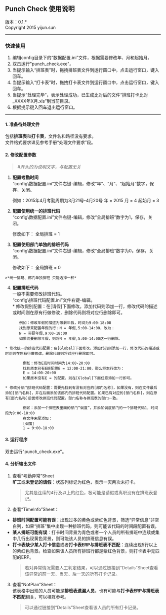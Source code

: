 ## Punch Check 使用说明 ##
版本：0.1.*  
Copyright 2015 yijun.sun
********************************************************************

### 快速使用 ###
1. 编辑config目录下的“数据配置.ini”文件，根据需要修改年、月和起始月。
2. 双击运行"punch_check.exe"。
3. 当提示输入“排班表”时，拖拽排班表文件到运行窗口中，点击运行窗口，键入回车。
4. 当提示输入“打卡表”时，拖拽打卡表文件到运行窗口中，点击运行窗口，键入回车。
5. 当提示“处理完毕”，表示处理成功，已生成比对后的文件“排班打卡比对_XXXX年X月.xls”到当前目录。
6. 根据提示键入回车退出运行窗口。
********************************************************************

#### 1. 准备待处理文件 ####
包括**排班表**和**打卡表**，文件名和路径没有要求。  
文件格式要求详见参考手册“处理文件要求”段。

#### 2. 修改配置参数 ####

>*\#开头的为说明文字，与配置无关*

  1. **配置考勤时间**  
  “config\数据配置.ini”文件右键-编辑，修改“年”、“月”、“起始月”数字，保存，关闭。  

		例如：2015年4月考勤周期为3月21号-4月20号
		年 = 2015
		月 = 4
		起始月 = 3
  
  2. **配置使用统一的排班代码**  
  “config\数据配置.ini”文件右键-编辑，修改“全局排班”数字为1，保存，关闭。

		修改如下：
		全局排班 = 1
  
  3. **配置使用部门单独的排班代码**  
  “config\数据配置.ini”文件右键-编辑，修改“全局排班”数字为0，保存，关闭。

		修改如下：
		全局排班 = 0

	>*统一排班、部门单独排班 只能选择一种*

  4. **配置排班代码**  
  一般不需要修改排班代码。  
  “config\排班代码配置.ini”文件右键-编辑。  
    * 修改假别配置：在[请假]下面修改。添加代码则添加一行，修改代码的描述或时间则在原有行做修改，删除代码则将对应行删除即可。

			例如：修改年假的描述为带薪年假，时间为9:00-18:00
			找到原来配置年假的行：N = 年假,5:00-14:00，改为：
			N = 带薪年假,9:00-18:00
			如果需要删除年假，则将N = 年假,5:00-14:00这一行删除。
    
    * 修改统一的排班代码配置：在[Global]下面修改。添加代码则添加一行，修改代码的描述或时间则在原有行做修改，删除代码则将对应行删除即可。

			例如：修改E班时间时间为14:00-20:00
			找到原本已有E班配置E = 12:00-21:00，那么将本行改为：
			E = 14:00-20:00
			如果原本没有E = 的配置，则在[Global]下面任意添加一行即可。

    * 修改分部门排班代码配置：需要先找到有没有对应的[部门名称]，如果没有，则在文件最后添加[部门名称]，并在后面添加该部门的排班代码配置。如果已有对应的[部门名称]，则在原有[部门名称]后面修改排班代码配置。部门名称与排班表的部门一致。

			例如：添加一个排班表里面的部门“调度”，并添加调度部门的一个排班代码1，时间段为9:00-18:00
			在文件末尾添加：
			[调度]
		    1 = 9:00-18:00

#### 3. 运行程序 ####
双击运行"punch_check.exe"。

#### 4. 分析输出文件 ####

1. 查看“考勤异常”Sheet  
  **旷工**或**未登记的请假**：状态列标记为红色，表示一天两次未打卡。
	>尤其是连续的4行及以上的红色，极可能是请假或离职没有在排班表登记。

2. 查看“TimeInfo”Sheet：  
  * **排班时间配置可能有误**：出现过多的黄色或紫红色背景，筛选“异常信息”非空白列，如果“排班”集中出现一种排班代码，则可能该代码的时间段配置有误。
  * **某人排班可能有误**：打卡时间背景为青色或者一个人员的所有排班中连续或集中几行出现黄色背景，则可能该人员的排班信息有误。
  * **打卡表缺少某人打卡信息**或者**打卡表ERP与排班表不匹配**：连续出现5行以上的紫红色背景。检查如果该人员所有排班行都是紫红色背景，则打卡表中无匹配的ERP。    
	>若对异常情况需要人工判定结果，可以通过链接到“Details”Sheet查看该异常的前一天、当天、后一天的所有打卡记录。

3. 查看“NotPlan”Sheet：  
  该表格中出现的人员可能是**排班表遗漏人员**，也有可能与**打卡表ERP与排班表不匹配**相关，可以相互参考。  
	>可以通过链接到“Details”Sheet查看该人员的所有打卡记录。

